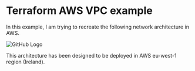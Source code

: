 # Terraform AWS VPC example

In this example, I am trying to recreate the following network architecture in AWS.

![GitHub Logo](https://josel82.github.io/Images/terraform/slide1.png)

This architecture has been designed to be deployed in AWS eu-west-1 region (Ireland).